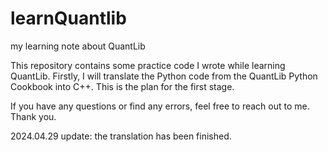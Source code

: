 # learnQuantlib
my learning note about QuantLib

This repository contains some practice code I wrote while learning QuantLib. Firstly, I will translate the Python code from the QuantLib Python Cookbook into C++. This is the plan for the first stage.

If you have any questions or find any errors, feel free to reach out to me. Thank you.

2024.04.29 update: the translation has been finished.
